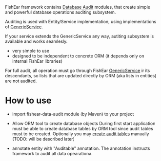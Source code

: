 FishEar framework contains [Database Audit](modules_Audit.md) modules, that create simple and powerful database operations auditing subsystem.

Auditing is used with Entity/Service implementation, using implementations of [GenericService](GenericService.md).

If your service extends the GenericService any way, autiting subsystem is available and works seamlesly.

  * very simple to use
  * designed to be independent to concrete ORM (it depends only on internal FishEar libraries)

For full audit, all operation must go through FishEar [GenericService](GenericService.md) ir its descendants, so lists that are updated directly by ORM (aka lists in entities) are not audited.

# How to use #

  * import fishear-data-audit module (by Maven) to your project

  * Allow ORM tool to create database objects During first start application must be able to create database tables by ORM tool since audit tables must to be created. Optionally you may [create audit tables](CreateAuditTables.md) manually (TODO: will be described later)


  * annotate entity with "Auditable" annotation. The annotation instructs framework to audit all data opearationa.